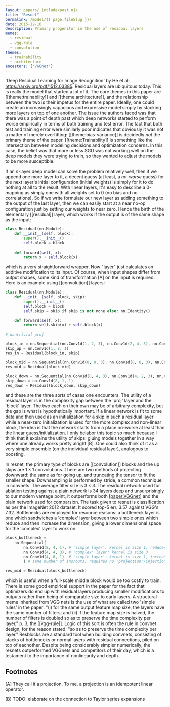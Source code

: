 ```yaml
---
layout: papers/_include/post.njk
title: "Resnet"
permalink: /model/{{ page.fileSlug }}/
date: 2015-12-10
description: Primary progenitor in the use of residual layers
memes:
  - residual
  - vgg-rule
  - convolution
themes:
  - trainability
  - architecture
ancestors: ['VGGnet']
---
```


'Deep Residual Learning for Image Recognition' by He et al: https://arxiv.org/pdf/1512.03385. Residual layers are ubiquitous today. This is really the model that started a lot of it. The core themes in this paper are [[theme:trainability]] and [[theme:architecture]], and the relationship between the two is their impetus for the entire paper. Ideally, one could create an increasingly capacious and expressive model simply by stacking more layers on top of one another. The issue the authors faced was that there was a point of depth past which deep networks started to perform worse empirically in terms of both training and test error. The fact that both test and training error were similarly poor indicates that obviously it was not a matter of merely overfitting: [[theme:bias-variance]] is decidedly *not* the primary theme of the paper. [[theme:Trainability]] is something like the intersection between modeling decisions and optimization concerns. In this case, the belief was that more or less SGD was not working well on the deep models they were trying to train, so they wanted to adjust the models to be more susceptible.

If an $n$-layer deep model can solve the problem relatively well, then if we append one more layer to it, a decent guess (at least, a *no-worse* guess) for the next layer's initial configuration (initial weights) is simply for it to do nothing at all to the result. With linear layers, it's easy to describe a $0$-mapping as simply one with all weights set to $0$ (no bias and no correlations). So if we write formulate our new layer as adding something to the output of the last layer, then we can easily start at a near no-op configuration just by setting our weights to near zero. Hence the birth of the elementary [[residual]] layer, which works if the output is of the same shape as the input:

```python
class Residual(nn.Module):
	def __init__(self, block):
		super().__init__()
		self.block = block
	
	def forward(self, x):
		return x + self.block(x)
```

which is a very straightforward wrapper. Now "layer" just calculates an additive modification to its input. Of course, when input shapes differ from output shapes, some kind of transformation [A] on the input is required. Here is an example using [[convolution]] layers:

```python
class Residual(nn.Module):
	def __init__(self, block, skip):
		super().__init__()
		self.block = block
		self.skip = skip if skip is not none else: nn.Identity()
	
	def forward(self, x):
		return self.skip(x) + self.block(x)
		
# nontrivial proj

block_in = nn.Sequential(nn.Conv1d(1, 2, 3), nn.Conv1d(2, 4, 3), nn.Conv1d(4, 8, 3)) # the output has eight channels, the input has one channel
skip_up = nn.Conv1d(1, 8, 1) 
res_in = Residual(block_in, skip)

block_mid = nn.Sequential(nn.Conv1d(8, 8, 3), nn.Conv1d(8, 8, 3), nn.Conv1d(8, 8, 3)) # same number of ins/outs, requires no 'projection'/injection
res_mid = Residual(block_mid)

block_down = nn.Sequential(nn.Conv1d(8, 4, 3), nn.Conv1d(4, 2, 3), nn.Conv1d(2, 1, 3)) # less outs than ins, 'projection' required
skip_down = nn.Conv1d(8, 1, 1)
res_down = Residual(block_down, skip_down)
```

and these are the three sorts of cases one encounters. The utility of a residual layer is in the complexity gap between the 'proj' layer and the 'block' layer. The two each on their own may be of arbitrary complexity, but the gap is what is hypothetically important. If a linear network is fit to some data and then used as an initialization for a skip in such a residual layer while a near-zero initialization is used for the more complex and non-linear block, the idea is that the network starts from a place no-worse at least than the linear guess/initialization. I only belabor this topic so much because I think that it explains the utility of skips: gluing models together in a way where one already works pretty alright [B]. One could also think of it as a very simple ensemble (on the individual residual layer), analogous to boosting.

In resnet, the primary type of blocks are [[convolution]] blocks and the up skips are $1 \times 1$ convolutions. There are two methods of projecting downward: the same as for going up, and truncating the tensor to fit the smaller shape. Downsampling is performed by stride, a common technique in convnets. The average filter size is $3 \times 3$. The residual network used for ablation testing against a plain network is $34$ layers deep and unsurprisingly to our modern vantage point, it outperforms both [[paper:VGGnet]](s) and the plain network used for comparsion. The task given to resnet is classification as per the ImageNet 2012 dataset. It scored top-$5$ err. 3.57 against VGG's $7.32$. Bottlenecks are employed for resource reasons: a bottleneck layer is one which sandwiches a 'complex' layer between two simple ones which reduce and then increase the dimension, giving a lower dimensional space for the 'complex' layer to work on:

```python
block_bottleneck = 
	nn.Sequential(
		nn.Conv1d(8, 4, 1), # 'simple layer': kernel is size 1, reduces dim
		nn.Conv1d(4, 4, 3), # 'complex' layer: kernel is size 3
		nn.Conv1d(4, 8, 1)  # 'simple layer': kernel is size 1, increases dim
		) # same number of ins/outs, requires no 'projection'/injection
		
res_mid = Residual(block_bottleneck)
```

which is useful when a full-scale middle block would be too costly to train. There is some good empirical support in the paper for the fact that optimizers do end up with residual layers producing smaller modifications to outputs rather than being of comparable size to early layers. A structural meme inherited from VGG nets is the use of what are called two 'simple rules' in the paper: "(i) for the same output feature map size, the layers have the same number of filters; and (ii) if the feature map size is halved, the number of filters is doubled so as to preserve the time complexity per layer," p. 3, the [[vgg-rule]]. Logic of this sort is often the rule in convnet design, for the reason stated: "so as to preserve the time complexity per layer." Resblocks are a standard tool when building convnets, consisting of stacks of bottlenecks or normal layers with residual connections, piled on top of eachother. Despite being considerably simpler numerically, the resnets outperformed VGGnets and competitors of their day, which is a testament to the importance of nonlinearity and depth. 

## Footnotes

[A] They call it a projection. To me, a projection is an idempotent linear operator. 

[B] TODO: elaborate on the connection to Taylor series expansions
